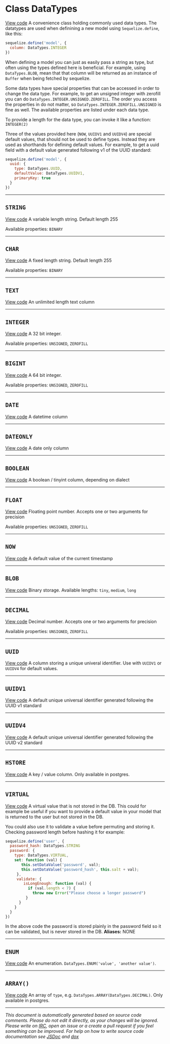 <a name="datatypes"></a>
# Class DataTypes
[View code](https://github.com/sequelize/sequelize/blob/cdd8c3be7961c58c1446cb4893939a2986db9876/lib/data-types.js#L309)
A convenience class holding commonly used data types. The datatypes are used when definining a new model using `Sequelize.define`, like this:
```js
sequelize.define('model', {
  column: DataTypes.INTEGER
})
```
When defining a model you can just as easily pass a string as type, but often using the types defined here is beneficial. For example, using `DataTypes.BLOB`, mean
that that column will be returned as an instance of `Buffer` when being fetched by sequelize.

Some data types have special properties that can be accessed in order to change the data type. For example, to get an unsigned integer with zerofill you can do `DataTypes.INTEGER.UNSIGNED.ZEROFILL`.
The order you access the properties in do not matter, so `DataTypes.INTEGER.ZEROFILL.UNSIGNED` is fine as well. The available properties are listed under each data type.

To provide a length for the data type, you can invoke it like a function: `INTEGER(2)`

Three of the values provided here (`NOW`, `UUIDV1` and `UUIDV4`) are special default values, that should not be used to define types. Instead they are used as shorthands for
defining default values. For example, to get a uuid field with a default value generated following v1 of the UUID standard:
```js
sequelize.define('model', {
  uuid: {
    type: DataTypes.UUID,
    defaultValue: DataTypes.UUIDV1,
    primaryKey: true
  }
})
```


***

<a name="string"></a>
## `STRING`
[View code](https://github.com/sequelize/sequelize/blob/cdd8c3be7961c58c1446cb4893939a2986db9876/lib/data-types.js#L317)
A variable length string. Default length 255

Available properties: `BINARY`


***

<a name="char"></a>
## `CHAR`
[View code](https://github.com/sequelize/sequelize/blob/cdd8c3be7961c58c1446cb4893939a2986db9876/lib/data-types.js#L325)
A fixed length string. Default length 255

Available properties: `BINARY`


***

<a name="text"></a>
## `TEXT`
[View code](https://github.com/sequelize/sequelize/blob/cdd8c3be7961c58c1446cb4893939a2986db9876/lib/data-types.js#L330)
An unlimited length text column

***

<a name="integer"></a>
## `INTEGER`
[View code](https://github.com/sequelize/sequelize/blob/cdd8c3be7961c58c1446cb4893939a2986db9876/lib/data-types.js#L338)
A 32 bit integer.

Available properties: `UNSIGNED`, `ZEROFILL`


***

<a name="bigint"></a>
## `BIGINT`
[View code](https://github.com/sequelize/sequelize/blob/cdd8c3be7961c58c1446cb4893939a2986db9876/lib/data-types.js#L346)
A 64 bit integer.

Available properties: `UNSIGNED`, `ZEROFILL`


***

<a name="date"></a>
## `DATE`
[View code](https://github.com/sequelize/sequelize/blob/cdd8c3be7961c58c1446cb4893939a2986db9876/lib/data-types.js#L351)
A datetime column

***

<a name="dateonly"></a>
## `DATEONLY`
[View code](https://github.com/sequelize/sequelize/blob/cdd8c3be7961c58c1446cb4893939a2986db9876/lib/data-types.js#L356)
A date only column

***

<a name="boolean"></a>
## `BOOLEAN`
[View code](https://github.com/sequelize/sequelize/blob/cdd8c3be7961c58c1446cb4893939a2986db9876/lib/data-types.js#L361)
A boolean / tinyint column, depending on dialect

***

<a name="float"></a>
## `FLOAT`
[View code](https://github.com/sequelize/sequelize/blob/cdd8c3be7961c58c1446cb4893939a2986db9876/lib/data-types.js#L369)
Floating point number. Accepts one or two arguments for precision

Available properties: `UNSIGNED`, `ZEROFILL`


***

<a name="now"></a>
## `NOW`
[View code](https://github.com/sequelize/sequelize/blob/cdd8c3be7961c58c1446cb4893939a2986db9876/lib/data-types.js#L374)
A default value of the current timestamp

***

<a name="blob"></a>
## `BLOB`
[View code](https://github.com/sequelize/sequelize/blob/cdd8c3be7961c58c1446cb4893939a2986db9876/lib/data-types.js#L380)
Binary storage. Available lengths: `tiny`, `medium`, `long`


***

<a name="decimal"></a>
## `DECIMAL`
[View code](https://github.com/sequelize/sequelize/blob/cdd8c3be7961c58c1446cb4893939a2986db9876/lib/data-types.js#L388)
Decimal number. Accepts one or two arguments for precision

Available properties: `UNSIGNED`, `ZEROFILL`


***

<a name="uuid"></a>
## `UUID`
[View code](https://github.com/sequelize/sequelize/blob/cdd8c3be7961c58c1446cb4893939a2986db9876/lib/data-types.js#L393)
A column storing a unique univeral identifier. Use with `UUIDV1` or `UUIDV4` for default values.

***

<a name="uuidv1"></a>
## `UUIDV1`
[View code](https://github.com/sequelize/sequelize/blob/cdd8c3be7961c58c1446cb4893939a2986db9876/lib/data-types.js#L398)
A default unique universal identifier generated following the UUID v1 standard

***

<a name="uuidv4"></a>
## `UUIDV4`
[View code](https://github.com/sequelize/sequelize/blob/cdd8c3be7961c58c1446cb4893939a2986db9876/lib/data-types.js#L403)
A default unique universal identifier generated following the UUID v2 standard

***

<a name="hstore"></a>
## `HSTORE`
[View code](https://github.com/sequelize/sequelize/blob/cdd8c3be7961c58c1446cb4893939a2986db9876/lib/data-types.js#L409)
A key / value column. Only available in postgres.

***

<a name="virtual"></a>
## `VIRTUAL`
[View code](https://github.com/sequelize/sequelize/blob/cdd8c3be7961c58c1446cb4893939a2986db9876/lib/data-types.js#L449)
A virtual value that is not stored in the DB. This could for example be useful if you want to provide a default value in your model
that is returned to the user but not stored in the DB.

You could also use it to validate a value before permuting and storing it. Checking password length before hashing it for example:
```js
sequelize.define('user', {
  password_hash: DataTypes.STRING
  password: {
    type: DataTypes.VIRTUAL,
    set: function (val) {
       this.setDataValue('password', val);
       this.setDataValue('password_hash', this.salt + val);
     },
     validate: {
        isLongEnough: function (val) {
          if (val.length < 7) {
            throw new Error("Please choose a longer password")
         }
      }
    }
  }
})
```
In the above code the password is stored plainly in the password field so it can be validated, but is never stored in the DB.
__Aliases:__ NONE

***

<a name="enum"></a>
## `ENUM`
[View code](https://github.com/sequelize/sequelize/blob/cdd8c3be7961c58c1446cb4893939a2986db9876/lib/data-types.js#L457)
An enumeration. `DataTypes.ENUM('value', 'another value')`.


***

<a name="array"></a>
## `ARRAY()`
[View code](https://github.com/sequelize/sequelize/blob/cdd8c3be7961c58c1446cb4893939a2986db9876/lib/data-types.js#L477)
An array of `type`, e.g. `DataTypes.ARRAY(DataTypes.DECIMAL)`. Only available in postgres.

***

_This document is automatically generated based on source code comments. Please do not edit it directly, as your changes will be ignored. Please write on <a href="irc://irc.freenode.net/#sequelizejs">IRC</a>, open an issue or a create a pull request if you feel something can be improved. For help on how to write source code documentation see [JSDoc](http://usejsdoc.org) and [dox](https://github.com/tj/dox)_